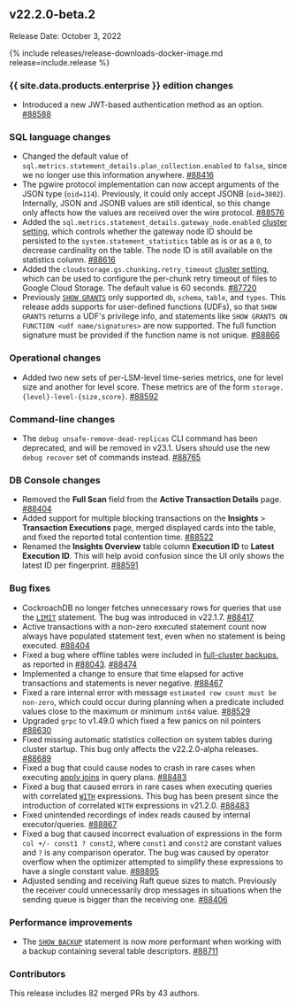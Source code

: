 ## v22.2.0-beta.2

Release Date: October 3, 2022

{% include releases/release-downloads-docker-image.md release=include.release %}

<h3 id="v22-2-0-beta-2-{{-site.data.products.enterprise-}}-edition-changes">{{ site.data.products.enterprise }} edition changes</h3>

- Introduced a new JWT-based authentication method as an option. [#88588][#88588]

<h3 id="v22-2-0-beta-2-sql-language-changes">SQL language changes</h3>

- Changed the default value of `sql.metrics.statement_details.plan_collection.enabled` to `false`, since we no longer use this information anywhere. [#88416][#88416]
- The pgwire protocol implementation can now accept arguments of the JSON type (`oid=114`). Previously, it could only accept JSONB (`oid=3802`). Internally, JSON and JSONB values are still identical, so this change only affects how the values are received over the wire protocol. [#88576][#88576]
- Added the `sql.metrics.statement_details.gateway_node.enabled` [cluster setting](../{{site.versions["dev"]}}/cluster-settings.html), which controls whether the gateway node ID should be persisted to the `system.statement_statistics` table as is or as a `0`, to decrease cardinality on the table. The node ID is still available on the statistics column. [#88616][#88616]
- Added the `cloudstorage.gs.chunking.retry_timeout` [cluster setting](../{{site.versions["dev"]}}/cluster-settings.html), which can be used to configure the per-chunk retry timeout of files to Google Cloud Storage. The default value is 60 seconds. [#87720][#87720]
- Previously [`SHOW GRANTS`](../{{site.versions["dev"]}}/show-grants.html) only supported `db`, `schema`, `table`, and `types`. This release adds supports for user-defined functions (UDFs), so that `SHOW GRANTS` returns a UDF's privilege info, and statements like `SHOW GRANTS ON FUNCTION <udf name/signatures>` are now supported. The full function signature must be provided if the function name is not unique. [#88866][#88866]

<h3 id="v22-2-0-beta-2-operational-changes">Operational changes</h3>

- Added two new sets of per-LSM-level time-series metrics, one for level size and another for level score. These metrics are of the form `storage.{level}-level-{size,score}`. [#88592][#88592]

<h3 id="v22-2-0-beta-2-command-line-changes">Command-line changes</h3>

- The `debug unsafe-remove-dead-replicas` CLI command has been deprecated, and will be removed in v23.1. Users should use the new `debug recover` set of commands instead. [#88765][#88765]

<h3 id="v22-2-0-beta-2-db-console-changes">DB Console changes</h3>

- Removed the **Full Scan** field from the **Active Transaction Details** page. [#88404][#88404]
- Added support for multiple blocking transactions on the **Insights** > **Transaction Executions** page, merged displayed cards into the table, and fixed the reported total contention time. [#88522][#88522]
- Renamed the **Insights Overview** table column **Execution ID** to **Latest Execution ID**. This will help avoid confusion since the UI only shows the latest ID per fingerprint. [#88591][#88591]

<h3 id="v22-2-0-beta-2-bug-fixes">Bug fixes</h3>

- CockroachDB no longer fetches unnecessary rows for queries that use the [`LIMIT`](../{{site.versions["dev"]}}/limit-offset.html) statement. The bug was introduced in v22.1.7. [#88417][#88417]
- Active transactions with a non-zero executed statement count now always have populated statement text, even when no statement is being executed. [#88404][#88404]
- Fixed a bug where offline tables were included in [full-cluster backups](../{{site.versions["dev"]}}/backup.html#backup-a-cluster), as reported in [#88043](https://github.com/cockroachdb/cockroach/issues/88043). [#88474][#88474]
- Implemented a change to ensure that time elapsed for active transactions and statements is never negative. [#88467][#88467]
- Fixed a rare internal error with message `estimated row count must be non-zero`, which could occur during planning when a predicate included values close to the maximum or minimum `int64` value. [#88529][#88529]
- Upgraded `grpc` to v1.49.0 which fixed a few panics on nil pointers [#88630][#88630]
- Fixed missing automatic statistics collection on system tables during cluster startup. This bug only affects the v22.2.0-alpha releases. [#88689][#88689]
- Fixed a bug that could cause nodes to crash in rare cases when executing [apply joins](../{{site.versions["dev"]}}/joins.html#apply-joins) in query plans. [#88483][#88483]
- Fixed a bug that caused errors in rare cases when executing queries with correlated [`WITH`](../{{site.versions["dev"]}}/common-table-expressions.html) expressions. This bug has been present since the introduction of correlated `WITH` expressions in v21.2.0. [#88483][#88483]
- Fixed unintended recordings of index reads caused by internal executor/queries. [#88867][#88867]
- Fixed a bug that caused incorrect evaluation of expressions in the form `col +/- const1 ? const2`, where `const1` and `const2` are constant values and `?` is any comparison operator. The bug was caused by operator overflow when the optimizer attempted to simplify these expressions to have a single constant value. [#88895][#88895]
- Adjusted sending and receiving Raft queue sizes to match. Previously the receiver could unnecessarily drop messages in situations when the sending queue is bigger than the receiving one. [#88406][#88406]

<h3 id="v22-2-0-beta-2-performance-improvements">Performance improvements</h3>

- The [`SHOW BACKUP`](../{{site.versions["dev"]}}/show-backup.html) statement is now more performant when working with a backup containing several table descriptors. [#88711][#88711]

<h3 id="v22-2-0-beta-2-contributors">Contributors</h3>

This release includes 82 merged PRs by 43 authors.

[#87720]: https://github.com/cockroachdb/cockroach/pull/87720
[#88358]: https://github.com/cockroachdb/cockroach/pull/88358
[#88404]: https://github.com/cockroachdb/cockroach/pull/88404
[#88406]: https://github.com/cockroachdb/cockroach/pull/88406
[#88416]: https://github.com/cockroachdb/cockroach/pull/88416
[#88417]: https://github.com/cockroachdb/cockroach/pull/88417
[#88424]: https://github.com/cockroachdb/cockroach/pull/88424
[#88467]: https://github.com/cockroachdb/cockroach/pull/88467
[#88474]: https://github.com/cockroachdb/cockroach/pull/88474
[#88483]: https://github.com/cockroachdb/cockroach/pull/88483
[#88522]: https://github.com/cockroachdb/cockroach/pull/88522
[#88529]: https://github.com/cockroachdb/cockroach/pull/88529
[#88572]: https://github.com/cockroachdb/cockroach/pull/88572
[#88576]: https://github.com/cockroachdb/cockroach/pull/88576
[#88588]: https://github.com/cockroachdb/cockroach/pull/88588
[#88591]: https://github.com/cockroachdb/cockroach/pull/88591
[#88592]: https://github.com/cockroachdb/cockroach/pull/88592
[#88610]: https://github.com/cockroachdb/cockroach/pull/88610
[#88616]: https://github.com/cockroachdb/cockroach/pull/88616
[#88624]: https://github.com/cockroachdb/cockroach/pull/88624
[#88630]: https://github.com/cockroachdb/cockroach/pull/88630
[#88689]: https://github.com/cockroachdb/cockroach/pull/88689
[#88701]: https://github.com/cockroachdb/cockroach/pull/88701
[#88711]: https://github.com/cockroachdb/cockroach/pull/88711
[#88765]: https://github.com/cockroachdb/cockroach/pull/88765
[#88784]: https://github.com/cockroachdb/cockroach/pull/88784
[#88856]: https://github.com/cockroachdb/cockroach/pull/88856
[#88866]: https://github.com/cockroachdb/cockroach/pull/88866
[#88867]: https://github.com/cockroachdb/cockroach/pull/88867
[#88895]: https://github.com/cockroachdb/cockroach/pull/88895
[32a45932b]: https://github.com/cockroachdb/cockroach/commit/32a45932b
[d6c17165f]: https://github.com/cockroachdb/cockroach/commit/d6c17165f
[f9ff657cf]: https://github.com/cockroachdb/cockroach/commit/f9ff657cf
